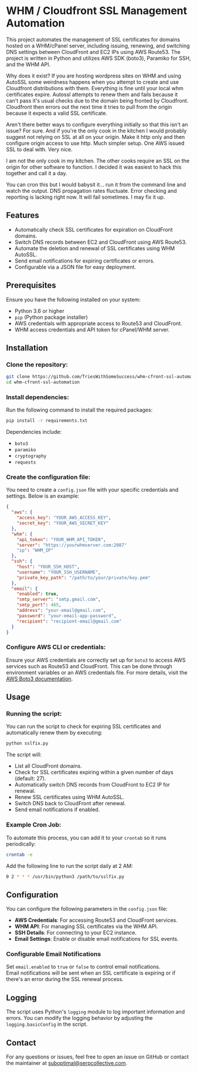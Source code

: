 
# **WHM / Cloudfront SSL Management Automation**
This project automates the management of SSL certificates for domains hosted on a WHM/cPanel server, including issuing, renewing, and switching DNS settings between CloudFront and EC2 IPs using AWS Route53. The project is written in Python and utilizes AWS SDK (boto3), Paramiko for SSH, and the WHM API.

Why does it exist? If you are hosting wordpress sites on WHM  and using AutoSSL some weirdness happens when you attempt to create and use Cloudfront distributions with them. Everything is fine until your local whm certificates expire. Autossl attempts to renew them and fails because it can't pass it's usual
checks due to the domain being fronted by Cloudfront. Cloudfront then errors out the next time it tries to pull from the origin because it expects a valid SSL certificate.

Aren't there better ways to configure everything initially so that this isn't an issue? For sure. And if you're the only cook in the kitchen I would probably suggest not relying on SSL at all on your origin. Make it http only and then configure origin access to use http. Much simpler setup. One AWS issued SSL to deal with. Very nice.

I am not the only cook in my kitchen. The other cooks require an SSL on the origin for other software to function. I decided it was easiest to hack this together and call it a day.

You can cron this but I would babysit it... run it from the command line and watch the output.  DNS propagation rates fluctuate. Error checking and reporting is lacking right now. It will fail sometimes. I may fix it up.

## **Features**
- Automatically check SSL certificates for expiration on CloudFront domains.
- Switch DNS records between EC2 and CloudFront using AWS Route53.
- Automate the deletion and renewal of SSL certificates using WHM AutoSSL.
- Send email notifications for expiring certificates or errors.
- Configurable via a JSON file for easy deployment.

## **Prerequisites**
Ensure you have the following installed on your system:

- Python 3.6 or higher
- `pip` (Python package installer)
- AWS credentials with appropriate access to Route53 and CloudFront.
- WHM access credentials and API token for cPanel/WHM server.

## **Installation**

### Clone the repository:
```bash
git clone https://github.com/TriesWithSomeSuccess/whm-cfront-ssl-automation.git
cd whm-cfront-ssl-automation
```

### Install dependencies:
Run the following command to install the required packages:
```bash
pip install -r requirements.txt
```

Dependencies include:
- `boto3`
- `paramiko`
- `cryptography`
- `requests`

### Create the configuration file:
You need to create a `config.json` file with your specific credentials and settings. Below is an example:

```json
{
  "aws": {
    "access_key": "YOUR_AWS_ACCESS_KEY",
    "secret_key": "YOUR_AWS_SECRET_KEY"
  },
  "whm": {
    "api_token": "YOUR_WHM_API_TOKEN",
    "server": "https://yourwhmserver.com:2087"
    "ip": "WHM_IP"
  },
  "ssh": {
    "host": "YOUR_SSH_HOST",
    "username": "YOUR_SSH_USERNAME",
    "private_key_path": "/path/to/your/private/key.pem"
  },
  "email": {
    "enabled": true,
    "smtp_server": "smtp.gmail.com",
    "smtp_port": 465,
    "address": "your-email@gmail.com",
    "password": "your-email-app-password",
    "recipient": "recipient-email@gmail.com"
  }
}
```

### Configure AWS CLI or credentials:
Ensure your AWS credentials are correctly set up for `boto3` to access AWS services such as Route53 and CloudFront. This can be done through environment variables or an AWS credentials file. For more details, visit the [AWS Boto3 documentation](https://boto3.amazonaws.com/v1/documentation/api/latest/guide/credentials.html).

## **Usage**

### Running the script:
You can run the script to check for expiring SSL certificates and automatically renew them by executing:

```bash
python sslfix.py
```

The script will:
- List all CloudFront domains.
- Check for SSL certificates expiring within a given number of days (default: 27).
- Automatically switch DNS records from CloudFront to EC2 IP for renewal.
- Renew SSL certificates using WHM AutoSSL.
- Switch DNS back to CloudFront after renewal.
- Send email notifications if enabled.

### Example Cron Job:
To automate this process, you can add it to your `crontab` so it runs periodically:

```bash
crontab -e
```

Add the following line to run the script daily at 2 AM:
```bash
0 2 * * * /usr/bin/python3 /path/to/sslfix.py
```

## **Configuration**

You can configure the following parameters in the `config.json` file:
- **AWS Credentials**: For accessing Route53 and CloudFront services.
- **WHM API**: For managing SSL certificates via the WHM API.
- **SSH Details**: For connecting to your EC2 instance.
- **Email Settings**: Enable or disable email notifications for SSL events.

### Configurable Email Notifications
Set `email.enabled` to `true` or `false` to control email notifications.  
Email notifications will be sent when an SSL certificate is expiring or if there's an error during the SSL renewal process.

## **Logging**

The script uses Python's `logging` module to log important information and errors. You can modify the logging behavior by adjusting the `logging.basicConfig` in the script.

## **Contact**

For any questions or issues, feel free to open an issue on GitHub or contact the maintainer at suboptimal@serpcollective.com.
